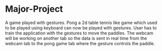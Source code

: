 # Major-Project

A game played with gestures. Pong a 2d table tennis like game which used to be played using keyboard can now be played with gestures.
User has to train the application with the gestures to move the paddles. The webcam will be working on another tab so the data is sent in real time from the webcam tab to the pong game tab where the gesture controls the paddle.

